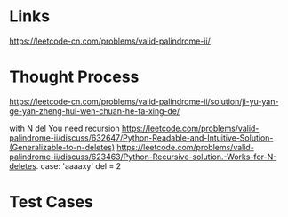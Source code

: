 # Links
https://leetcode-cn.com/problems/valid-palindrome-ii/


# Thought Process
https://leetcode-cn.com/problems/valid-palindrome-ii/solution/ji-yu-yan-ge-yan-zheng-hui-wen-chuan-he-fa-xing-de/

with N del
You need recursion
https://leetcode.com/problems/valid-palindrome-ii/discuss/632647/Python-Readable-and-Intuitive-Solution-(Generalizable-to-n-deletes)
https://leetcode.com/problems/valid-palindrome-ii/discuss/623463/Python-Recursive-solution.-Works-for-N-deletes.
case: 'aaaaxy' del = 2

# Test Cases

